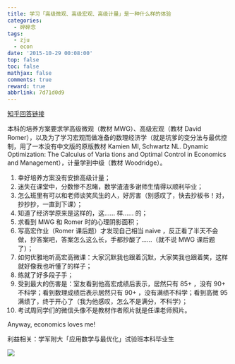 ```yaml
---
title: 学习「高级微观、高级宏观、高级计量」是一种什么样的体验
categories:
  - 碎碎念
tags:
  - zju
  - econ
date: '2015-10-29 00:08:00'
top: false
toc: false
mathjax: false
comments: true
reward: true
abbrlink: 7d71d0d9
---
```

[知乎回答链接](https://www.zhihu.com/question/29922336/answer/69818257)

本科的培养方案要求学高级微观（教材 MWG）、高级宏观（教材 David Romer），以及为了学习宏观而做准备的数理经济学（就是坑爹的变分法与最优控制，用了一本没有中文版的原版教材 Kamien MI, Schwartz NL. Dynamic Optimization: The Calculus of Varia tions and Optimal Control in Economics and Management），计量学到中级（教材 Woodridge）。

1. 幸好培养方案没有安排高级计量；
2. 迷失在课堂中，分数惨不忍睹，数学渣渣多谢师生情得以顺利毕业；<!-- more -->
3. 怎么班里有可以和老师谈笑风生的人，好厉害（别感叹了，快去抄板书！对，抄抄抄，一直到下课）；
4. 知道了经济学原来是这样的，这…… 样…… 的；
5. 求看到 MWG 和 Romer 时的心理阴影面积；
6. 写高宏作业（Romer 课后题）才发现自己相当 naive ，反正看了半天不会做，抄答案吧，答案怎么这么长，手都抄酸了……（就不说 MWG 课后题了）；
7. 如何优雅地听高宏高微课：大家沉默我也跟着沉默，大家笑我也跟着笑，这样就好像我也听懂了的样子；
8. 练就了好多段子手；
9. 受到最大的伤害是：室友看到他高宏成绩后表示，居然只有 85+ ，没有 90+ 不科学；看到数理成绩后表示居然只有 90+ ，没有满绩不科学；看到高微 95 满绩了，终于开心了（我为他感叹，怎么不是满分，不科学）；
10. 考试周同学们的微信头像不是教材作者照片就是任课老师照片。

Anyway, economics loves me!

利益相关：学军附大「应用数学与最优化」试验班本科毕业生

![](https://banbanramble-1256060851.cos.ap-shanghai.myqcloud.com/posts/2015/20151029/wechat.jpg)
